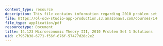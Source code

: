 ```yaml
---
content_type: resource
description: This file contains information regarding 2010 problem set 1 solutions.
file: https://ol-ocw-studio-app-production.s3.amazonaws.com/courses/14-123-microeconomic-theory-iii-spring-2015/c7957b386771f56f676f57477d28c2e2_MIT14_123S15_PSet_1_Sol_10.pdf
file_type: application/pdf
resourcetype: Document
title: 14.123 Microeconomic Theory III, 2010 Problem Set 1 Solutions
uid: c7957b38-6771-f56f-676f-57477d28c2e2
---
```

